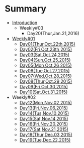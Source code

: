 # Summary

* [Introduction](README.md)
   * Weekly#03
       * Day20(Thur,Jan.21,2016)
* [Weekly#01](weekly01.md)
   * [Day01(Thur,Oct.22th,2015)](day01.md)
   * [Day02(Fri,Oct.23th,2015)](day02.md)
   * [Day03(Sat,Oct.24,2015)](day03.md)
   * [Day04(Sun,Oct.25,2015)](day04.md)
   * [Day05(Mon,Oct.26,2015)](day05.md)
   * [Day06(Tue,Oct.27,2015)](day06.md)
   * [Day07(Wed,Oct.28,2015)](day07.md)
   * [Day08(Thur,Oct.29,2015)](day08.md)
   * [Day09(Fri,Oct.30,2015)](day09.md)
   * [Day10(Sat,Oct.31,2015)](day10.md)
* Weekly#02
   * [Day12(Mon,Nov.02,2015)](day12.md)
   * [Day13(Fri,Nov.06,2015)](day13.md)
   * [Day14(Tus,Nov.10,2015)](day14.md)
   * [Day15(Sat,Nov.14,2015)](day15.md)
   * [Day16(Fri,Nov.20,2015)](day16.md)
   * [Day17(Sat,Nov.21,2015)](day17.md)
   * [Day18(Thur,Dec.03,2015)](day18.md)
   * [Day19(Tue,Dec.22,2015)](day19.md)

